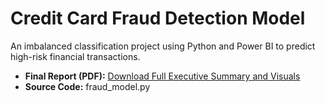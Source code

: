 # Credit Card Fraud Detection Model
An imbalanced classification project using Python and Power BI to predict high-risk financial transactions.

* **Final Report (PDF):** [Download Full Executive Summary and Visuals](Reports/Final_Fraud_Report.pdf)
* **Source Code:** fraud_model.py